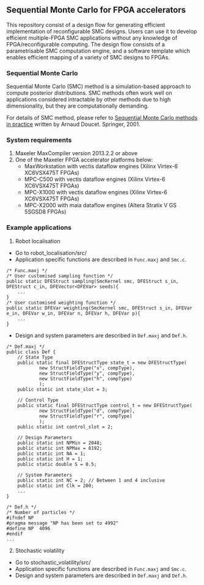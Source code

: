 ## Sequential Monte Carlo for FPGA accelerators

This repository consist of a design flow for generating efficient implementation of reconfigurable SMC designs. 
Users can use it to develop efficient multiple-FPGA SMC applications without any knowledge of FPGA/reconfigurable computing. 
The design flow consists of a parametrisable SMC computation engine, and a software template which enables efficient mapping of a variety of SMC designs to FPGAs.

### Sequential Monte Carlo

Sequential Monte Carlo (SMC) method is a simulation-based approach to compute posterior distributions.
SMC methods often work well on applications considered intractable by other methods due to high dimensionality, but they are computationally demanding.

For details of SMC method, please refer to [Sequential Monte Carlo methods in practice](http://www.springer.com/statistics/physical+%26+information+science/book/978-0-387-95146-1) written by Arnaud Doucet.
Springer, 2001.

### System requirements

1. Maxeler MaxCompiler version 2013.2.2 or above
2. One of the Maxeler FPGA accelerator platforms below:
	- MaxWorkstation with vectis dataflow engines (Xilinx Virtex-6 XC6VSX475T FPGAs)
	- MPC-C500 with vectis dataflow engines (Xilinx Virtex-6 XC6VSX475T FPGAs)
	- MPC-X1000 with vectis dataflow engines (Xilinx Virtex-6 XC6VSX475T FPGAs)
	- MPC-X2000 with maia dataflow engines (Altera Stratix V GS 5SGSD8 FPGAs)

### Example applications

1. Robot localisation

* Go to robot_localisation/src/
* Application specific functions are described in `Func.maxj` and `Smc.c`.
```
/* Func.maxj */
/* User customised sampling function */
public static DFEStruct sampling(SmcKernel smc, DFEStruct s_in, DFEStruct c_in, DFEVector<DFEVar> seeds){
	...
}
/* User customised weighting function */
public static DFEVar weighting(SmcKernel smc, DFEStruct s_in, DFEVar e_in, DFEVar w_in, DFEVar n, DFEVar h, DFEVar p){
	...
}
```
* Design and system parameters are described in `Def.maxj` and `Def.h`.
```
/* Def.maxj */
public class Def {
	// State Type
	public static final DFEStructType state_t = new DFEStructType(
			new StructFieldType("x", compType),
			new StructFieldType("y", compType),
			new StructFieldType("h", compType)
			);
	public static int state_slot = 3;

	// Control Type
	public static final DFEStructType control_t = new DFEStructType(
			new StructFieldType("d", compType),
			new StructFieldType("r", compType)
			);
	public static int control_slot = 2;

	// Design Parameters
	public static int NPMin = 2048;
	public static int NPMax = 8192;
	public static int NA = 1;
	public static int H = 1;
	public static double S = 0.5;

	// System Parameters
	public static int NC = 2; // Between 1 and 4 inclusive
	public static int Clk = 200;
	...
}
```
```
/* Def.h */
/* Number of particles */
#ifndef NP
#pragma message "NP has been set to 4992"
#define NP	4096
#endif
...
```
2. Stochastic volatility

* Go to stochastic_volatility/src/
* Application specific functions are described in `Func.maxj` and `Smc.c`.
* Design and system parameters are described in `Def.maxj` and `Def.h`.
